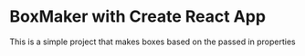 # BoxMaker with Create React App

This is a simple project that makes boxes based on the passed in properties
